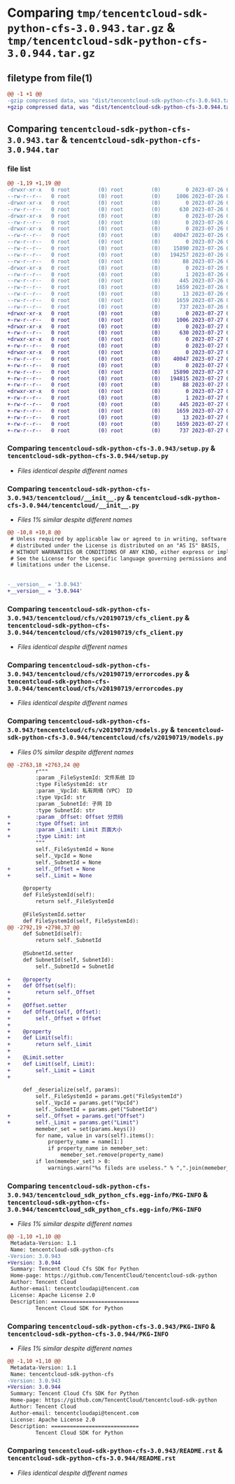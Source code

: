 # Comparing `tmp/tencentcloud-sdk-python-cfs-3.0.943.tar.gz` & `tmp/tencentcloud-sdk-python-cfs-3.0.944.tar.gz`

## filetype from file(1)

```diff
@@ -1 +1 @@
-gzip compressed data, was "dist/tencentcloud-sdk-python-cfs-3.0.943.tar", last modified: Wed Jul 26 00:33:18 2023, max compression
+gzip compressed data, was "dist/tencentcloud-sdk-python-cfs-3.0.944.tar", last modified: Thu Jul 27 02:11:28 2023, max compression
```

## Comparing `tencentcloud-sdk-python-cfs-3.0.943.tar` & `tencentcloud-sdk-python-cfs-3.0.944.tar`

### file list

```diff
@@ -1,19 +1,19 @@
-drwxr-xr-x   0 root         (0) root         (0)        0 2023-07-26 00:33:18.000000 tencentcloud-sdk-python-cfs-3.0.943/
--rw-r--r--   0 root         (0) root         (0)     1006 2023-07-26 00:33:18.000000 tencentcloud-sdk-python-cfs-3.0.943/setup.py
-drwxr-xr-x   0 root         (0) root         (0)        0 2023-07-26 00:33:18.000000 tencentcloud-sdk-python-cfs-3.0.943/tencentcloud/
--rw-r--r--   0 root         (0) root         (0)      630 2023-07-26 00:33:18.000000 tencentcloud-sdk-python-cfs-3.0.943/tencentcloud/__init__.py
-drwxr-xr-x   0 root         (0) root         (0)        0 2023-07-26 00:33:18.000000 tencentcloud-sdk-python-cfs-3.0.943/tencentcloud/cfs/
--rw-r--r--   0 root         (0) root         (0)        0 2023-07-26 00:33:18.000000 tencentcloud-sdk-python-cfs-3.0.943/tencentcloud/cfs/__init__.py
-drwxr-xr-x   0 root         (0) root         (0)        0 2023-07-26 00:33:18.000000 tencentcloud-sdk-python-cfs-3.0.943/tencentcloud/cfs/v20190719/
--rw-r--r--   0 root         (0) root         (0)    40047 2023-07-26 00:33:18.000000 tencentcloud-sdk-python-cfs-3.0.943/tencentcloud/cfs/v20190719/cfs_client.py
--rw-r--r--   0 root         (0) root         (0)        0 2023-07-26 00:33:18.000000 tencentcloud-sdk-python-cfs-3.0.943/tencentcloud/cfs/v20190719/__init__.py
--rw-r--r--   0 root         (0) root         (0)    15890 2023-07-26 00:33:18.000000 tencentcloud-sdk-python-cfs-3.0.943/tencentcloud/cfs/v20190719/errorcodes.py
--rw-r--r--   0 root         (0) root         (0)   194257 2023-07-26 00:33:18.000000 tencentcloud-sdk-python-cfs-3.0.943/tencentcloud/cfs/v20190719/models.py
--rw-r--r--   0 root         (0) root         (0)       88 2023-07-26 00:33:18.000000 tencentcloud-sdk-python-cfs-3.0.943/setup.cfg
-drwxr-xr-x   0 root         (0) root         (0)        0 2023-07-26 00:33:18.000000 tencentcloud-sdk-python-cfs-3.0.943/tencentcloud_sdk_python_cfs.egg-info/
--rw-r--r--   0 root         (0) root         (0)        1 2023-07-26 00:33:18.000000 tencentcloud-sdk-python-cfs-3.0.943/tencentcloud_sdk_python_cfs.egg-info/dependency_links.txt
--rw-r--r--   0 root         (0) root         (0)      445 2023-07-26 00:33:18.000000 tencentcloud-sdk-python-cfs-3.0.943/tencentcloud_sdk_python_cfs.egg-info/SOURCES.txt
--rw-r--r--   0 root         (0) root         (0)     1659 2023-07-26 00:33:18.000000 tencentcloud-sdk-python-cfs-3.0.943/tencentcloud_sdk_python_cfs.egg-info/PKG-INFO
--rw-r--r--   0 root         (0) root         (0)       13 2023-07-26 00:33:18.000000 tencentcloud-sdk-python-cfs-3.0.943/tencentcloud_sdk_python_cfs.egg-info/top_level.txt
--rw-r--r--   0 root         (0) root         (0)     1659 2023-07-26 00:33:18.000000 tencentcloud-sdk-python-cfs-3.0.943/PKG-INFO
--rw-r--r--   0 root         (0) root         (0)      737 2023-07-26 00:33:18.000000 tencentcloud-sdk-python-cfs-3.0.943/README.rst
+drwxr-xr-x   0 root         (0) root         (0)        0 2023-07-27 02:11:28.000000 tencentcloud-sdk-python-cfs-3.0.944/
+-rw-r--r--   0 root         (0) root         (0)     1006 2023-07-27 02:11:28.000000 tencentcloud-sdk-python-cfs-3.0.944/setup.py
+drwxr-xr-x   0 root         (0) root         (0)        0 2023-07-27 02:11:28.000000 tencentcloud-sdk-python-cfs-3.0.944/tencentcloud/
+-rw-r--r--   0 root         (0) root         (0)      630 2023-07-27 02:11:28.000000 tencentcloud-sdk-python-cfs-3.0.944/tencentcloud/__init__.py
+drwxr-xr-x   0 root         (0) root         (0)        0 2023-07-27 02:11:28.000000 tencentcloud-sdk-python-cfs-3.0.944/tencentcloud/cfs/
+-rw-r--r--   0 root         (0) root         (0)        0 2023-07-27 02:11:28.000000 tencentcloud-sdk-python-cfs-3.0.944/tencentcloud/cfs/__init__.py
+drwxr-xr-x   0 root         (0) root         (0)        0 2023-07-27 02:11:28.000000 tencentcloud-sdk-python-cfs-3.0.944/tencentcloud/cfs/v20190719/
+-rw-r--r--   0 root         (0) root         (0)    40047 2023-07-27 02:11:28.000000 tencentcloud-sdk-python-cfs-3.0.944/tencentcloud/cfs/v20190719/cfs_client.py
+-rw-r--r--   0 root         (0) root         (0)        0 2023-07-27 02:11:28.000000 tencentcloud-sdk-python-cfs-3.0.944/tencentcloud/cfs/v20190719/__init__.py
+-rw-r--r--   0 root         (0) root         (0)    15890 2023-07-27 02:11:28.000000 tencentcloud-sdk-python-cfs-3.0.944/tencentcloud/cfs/v20190719/errorcodes.py
+-rw-r--r--   0 root         (0) root         (0)   194815 2023-07-27 02:11:28.000000 tencentcloud-sdk-python-cfs-3.0.944/tencentcloud/cfs/v20190719/models.py
+-rw-r--r--   0 root         (0) root         (0)       88 2023-07-27 02:11:28.000000 tencentcloud-sdk-python-cfs-3.0.944/setup.cfg
+drwxr-xr-x   0 root         (0) root         (0)        0 2023-07-27 02:11:28.000000 tencentcloud-sdk-python-cfs-3.0.944/tencentcloud_sdk_python_cfs.egg-info/
+-rw-r--r--   0 root         (0) root         (0)        1 2023-07-27 02:11:28.000000 tencentcloud-sdk-python-cfs-3.0.944/tencentcloud_sdk_python_cfs.egg-info/dependency_links.txt
+-rw-r--r--   0 root         (0) root         (0)      445 2023-07-27 02:11:28.000000 tencentcloud-sdk-python-cfs-3.0.944/tencentcloud_sdk_python_cfs.egg-info/SOURCES.txt
+-rw-r--r--   0 root         (0) root         (0)     1659 2023-07-27 02:11:28.000000 tencentcloud-sdk-python-cfs-3.0.944/tencentcloud_sdk_python_cfs.egg-info/PKG-INFO
+-rw-r--r--   0 root         (0) root         (0)       13 2023-07-27 02:11:28.000000 tencentcloud-sdk-python-cfs-3.0.944/tencentcloud_sdk_python_cfs.egg-info/top_level.txt
+-rw-r--r--   0 root         (0) root         (0)     1659 2023-07-27 02:11:28.000000 tencentcloud-sdk-python-cfs-3.0.944/PKG-INFO
+-rw-r--r--   0 root         (0) root         (0)      737 2023-07-27 02:11:28.000000 tencentcloud-sdk-python-cfs-3.0.944/README.rst
```

### Comparing `tencentcloud-sdk-python-cfs-3.0.943/setup.py` & `tencentcloud-sdk-python-cfs-3.0.944/setup.py`

 * *Files identical despite different names*

### Comparing `tencentcloud-sdk-python-cfs-3.0.943/tencentcloud/__init__.py` & `tencentcloud-sdk-python-cfs-3.0.944/tencentcloud/__init__.py`

 * *Files 1% similar despite different names*

```diff
@@ -10,8 +10,8 @@
 # Unless required by applicable law or agreed to in writing, software
 # distributed under the License is distributed on an "AS IS" BASIS,
 # WITHOUT WARRANTIES OR CONDITIONS OF ANY KIND, either express or implied.
 # See the License for the specific language governing permissions and
 # limitations under the License.
 
 
-__version__ = '3.0.943'
+__version__ = '3.0.944'
```

### Comparing `tencentcloud-sdk-python-cfs-3.0.943/tencentcloud/cfs/v20190719/cfs_client.py` & `tencentcloud-sdk-python-cfs-3.0.944/tencentcloud/cfs/v20190719/cfs_client.py`

 * *Files identical despite different names*

### Comparing `tencentcloud-sdk-python-cfs-3.0.943/tencentcloud/cfs/v20190719/errorcodes.py` & `tencentcloud-sdk-python-cfs-3.0.944/tencentcloud/cfs/v20190719/errorcodes.py`

 * *Files identical despite different names*

### Comparing `tencentcloud-sdk-python-cfs-3.0.943/tencentcloud/cfs/v20190719/models.py` & `tencentcloud-sdk-python-cfs-3.0.944/tencentcloud/cfs/v20190719/models.py`

 * *Files 0% similar despite different names*

```diff
@@ -2763,18 +2763,24 @@
         r"""
         :param _FileSystemId: 文件系统 ID
         :type FileSystemId: str
         :param _VpcId: 私有网络（VPC） ID
         :type VpcId: str
         :param _SubnetId: 子网 ID
         :type SubnetId: str
+        :param _Offset: Offset 分页码
+        :type Offset: int
+        :param _Limit: Limit 页面大小
+        :type Limit: int
         """
         self._FileSystemId = None
         self._VpcId = None
         self._SubnetId = None
+        self._Offset = None
+        self._Limit = None
 
     @property
     def FileSystemId(self):
         return self._FileSystemId
 
     @FileSystemId.setter
     def FileSystemId(self, FileSystemId):
@@ -2792,19 +2798,37 @@
     def SubnetId(self):
         return self._SubnetId
 
     @SubnetId.setter
     def SubnetId(self, SubnetId):
         self._SubnetId = SubnetId
 
+    @property
+    def Offset(self):
+        return self._Offset
+
+    @Offset.setter
+    def Offset(self, Offset):
+        self._Offset = Offset
+
+    @property
+    def Limit(self):
+        return self._Limit
+
+    @Limit.setter
+    def Limit(self, Limit):
+        self._Limit = Limit
+
 
     def _deserialize(self, params):
         self._FileSystemId = params.get("FileSystemId")
         self._VpcId = params.get("VpcId")
         self._SubnetId = params.get("SubnetId")
+        self._Offset = params.get("Offset")
+        self._Limit = params.get("Limit")
         memeber_set = set(params.keys())
         for name, value in vars(self).items():
             property_name = name[1:]
             if property_name in memeber_set:
                 memeber_set.remove(property_name)
         if len(memeber_set) > 0:
             warnings.warn("%s fileds are useless." % ",".join(memeber_set))
```

### Comparing `tencentcloud-sdk-python-cfs-3.0.943/tencentcloud_sdk_python_cfs.egg-info/PKG-INFO` & `tencentcloud-sdk-python-cfs-3.0.944/tencentcloud_sdk_python_cfs.egg-info/PKG-INFO`

 * *Files 1% similar despite different names*

```diff
@@ -1,10 +1,10 @@
 Metadata-Version: 1.1
 Name: tencentcloud-sdk-python-cfs
-Version: 3.0.943
+Version: 3.0.944
 Summary: Tencent Cloud Cfs SDK for Python
 Home-page: https://github.com/TencentCloud/tencentcloud-sdk-python
 Author: Tencent Cloud
 Author-email: tencentcloudapi@tencent.com
 License: Apache License 2.0
 Description: ============================
         Tencent Cloud SDK for Python
```

### Comparing `tencentcloud-sdk-python-cfs-3.0.943/PKG-INFO` & `tencentcloud-sdk-python-cfs-3.0.944/PKG-INFO`

 * *Files 1% similar despite different names*

```diff
@@ -1,10 +1,10 @@
 Metadata-Version: 1.1
 Name: tencentcloud-sdk-python-cfs
-Version: 3.0.943
+Version: 3.0.944
 Summary: Tencent Cloud Cfs SDK for Python
 Home-page: https://github.com/TencentCloud/tencentcloud-sdk-python
 Author: Tencent Cloud
 Author-email: tencentcloudapi@tencent.com
 License: Apache License 2.0
 Description: ============================
         Tencent Cloud SDK for Python
```

### Comparing `tencentcloud-sdk-python-cfs-3.0.943/README.rst` & `tencentcloud-sdk-python-cfs-3.0.944/README.rst`

 * *Files identical despite different names*

